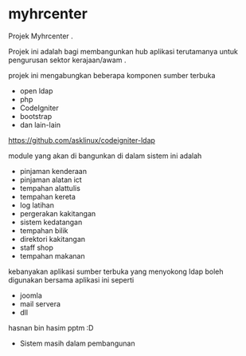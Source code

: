# myhrcenter

Projek Myhrcenter .

Projek ini adalah bagi membangunkan hub aplikasi terutamanya untuk pengurusan sektor kerajaan/awam .

projek ini mengabungkan beberapa komponen sumber terbuka 

- open ldap
- php 
- CodeIgniter 
- bootstrap
- dan lain-lain

https://github.com/asklinux/codeigniter-ldap

module yang akan di bangunkan di dalam sistem ini adalah

- pinjaman kenderaan
- pinjaman alatan ict
- tempahan alattulis
- tempahan kereta
- log latihan
- pergerakan kakitangan
- sistem kedatangan
- tempahan bilik
- direktori kakitangan
- staff shop
- tempahan makanan


kebanyakan aplikasi sumber terbuka yang menyokong ldap boleh digunakan bersama aplikasi ini 
seperti

- joomla
- mail servera
- dll





hasnan bin hasim
pptm :D 

* Sistem masih dalam pembangunan
